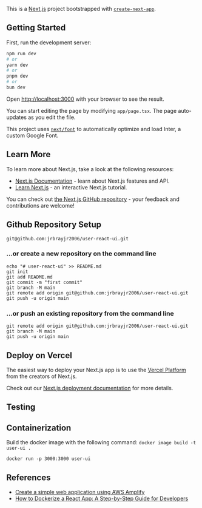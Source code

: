 This is a [Next.js](https://nextjs.org/) project bootstrapped with [`create-next-app`](https://github.com/vercel/next.js/tree/canary/packages/create-next-app).

## Getting Started

First, run the development server:

```bash
npm run dev
# or
yarn dev
# or
pnpm dev
# or
bun dev
```

Open [http://localhost:3000](http://localhost:3000) with your browser to see the result.

You can start editing the page by modifying `app/page.tsx`. The page auto-updates as you edit the file.

This project uses [`next/font`](https://nextjs.org/docs/basic-features/font-optimization) to automatically optimize and load Inter, a custom Google Font.

## Learn More

To learn more about Next.js, take a look at the following resources:

- [Next.js Documentation](https://nextjs.org/docs) - learn about Next.js features and API.
- [Learn Next.js](https://nextjs.org/learn) - an interactive Next.js tutorial.

You can check out [the Next.js GitHub repository](https://github.com/vercel/next.js/) - your feedback and contributions are welcome!

## Github Repository Setup

```
git@github.com:jrbrayjr2006/user-react-ui.git
```

### …or create a new repository on the command line
```
echo "# user-react-ui" >> README.md
git init
git add README.md
git commit -m "first commit"
git branch -M main
git remote add origin git@github.com:jrbrayjr2006/user-react-ui.git
git push -u origin main
```

### …or push an existing repository from the command line
```
git remote add origin git@github.com:jrbrayjr2006/user-react-ui.git
git branch -M main
git push -u origin main
```

## Deploy on Vercel

The easiest way to deploy your Next.js app is to use the [Vercel Platform](https://vercel.com/new?utm_medium=default-template&filter=next.js&utm_source=create-next-app&utm_campaign=create-next-app-readme) from the creators of Next.js.

Check out our [Next.js deployment documentation](https://nextjs.org/docs/deployment) for more details.

## Testing

## Containerization

Build the docker image with the following command: `docker image build -t user-ui .`

`docker run -p 3000:3000 user-ui`

## References

- [Create a simple web application using AWS Amplify](https://aws.amazon.com/getting-started/hands-on/build-react-app-amplify-graphql/)
- [How to Dockerize a React App: A Step-by-Step Guide for Developers](https://www.docker.com/blog/how-to-dockerize-react-app/)



